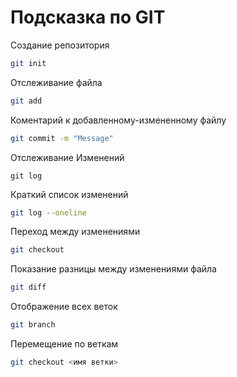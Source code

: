 # Подсказка по GIT

Создание репозитория
```sh
git init
```

Отслеживание файла
```sh
git add
```

Коментарий к добавленному-измененному файлу
```sh
git commit -m "Message"
```

Отслеживание Изменений
```sg
git log
```

Краткий список изменений
```sh
git log --oneline
```

Переход между изменениями
```sh
git checkout
```

Показание разницы между изменениями файла
```sh
git diff
```

Отображение всех веток
```sh
git branch
```

Перемещение по веткам
```sh
git checkout <имя ветки>
```